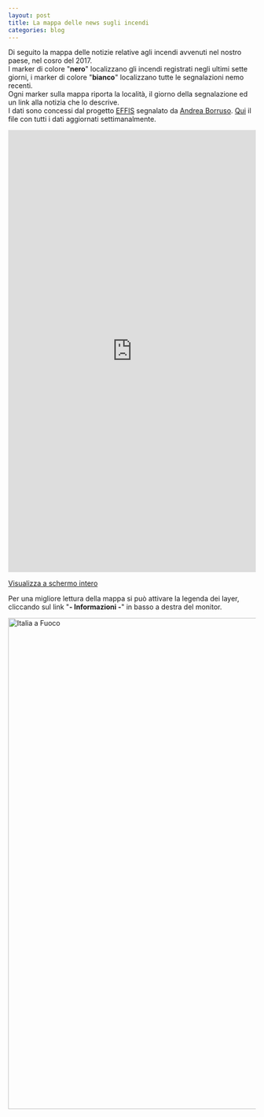 ```yaml
---
layout: post
title: La mappa delle news sugli incendi
categories: blog
---
```


Di seguito la mappa delle notizie relative agli incendi avvenuti nel nostro paese, nel cosro del 2017.<br>I marker di colore "**nero**" localizzano gli incendi registrati negli ultimi sette giorni, i marker di colore "**bianco**" localizzano tutte le segnalazioni nemo recenti.<br>Ogni marker sulla mappa riporta la località, il giorno della segnalazione ed un link alla notizia che lo descrive.<br>I dati sono concessi dal progetto [EFFIS](http://effis.jrc.ec.europa.eu/applications/fire-news/) segnalato da [Andrea Borruso](https://twitter.com/aborruso).
[Qui](http://effis.jrc.ec.europa.eu/applications/fire-news/kml/?&country__id__exact=219) il file con tutti i dati aggiornati settimanalmente.

<iframe width="100%" height="900px" frameBorder="0" src="http://umap.openstreetmap.fr/it/map/mappa-delle-news-sugli-incendi_158685?scaleControl=false&miniMap=false&scrollWheelZoom=true&zoomControl=true&allowEdit=false&moreControl=true&searchControl=null&tilelayersControl=null&embedControl=null&datalayersControl=true&onLoadPanel=caption&captionBar=true"></iframe><p><a href="http://umap.openstreetmap.fr/it/map/mappa-delle-news-sugli-incendi_158685">Visualizza a schermo intero</a></p>

Per una migliore lettura della mappa si può attivare la legenda dei layer, cliccando sul link "**- Informazioni -**" in basso a destra del monitor.

<img width="1000" src="http://github.gbvitrano.it/clip/legenda.jpg" Title="attiva legenda layer" alt="
Italia a Fuoco" /></a>
